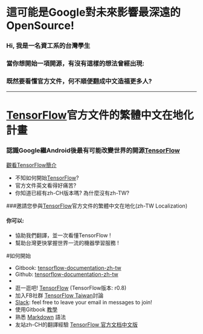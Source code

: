 

# 這可能是Google對未來影響最深遠的OpenSource!

### Hi, 我是一名資工系的台灣學生
### 當你想開始一項開源，有沒有這樣的想法曾經出現: 
### 既然要看懂官方文件，何不順便翻成中文造福更多人?


---


# [TensorFlow](https://www.tensorflow.org/)官方文件的繁體中文在地化計畫
### 認識Google繼Android後最有可能改變世界的開源[TensorFlow](https://www.tensorflow.org/)
[觀看TensorFlow簡介](https://www.youtube.com/watch?v=oZikw5k_2FM)
* 不知如何開始[TensorFlow](https://www.tensorflow.org/)?
* 官方文件英文看得好痛苦?
* 你知道已經有zh-CH版本嗎? 為什麼沒有zh-TW?

###邀請您參與[TensorFlow](https://www.tensorflow.org/)官方文件的繁體中文在地化(zh-TW Localization)
#### 你可以:
* 協助我們翻譯，並一次看懂TensorFlow !
* 幫助台灣更快掌握世界一流的機器學習服務 !

#如何開始

* Gitbook: [tensorflow-documentation-zh-tw](https://www.gitbook.com/book/cbbjames/tensorflow-documentation-zh-tw/details)
* Github: [tensorflow-documentation-zh-tw](https://github.com/cbbjames/tensorflow_docs_zh-TW)
* 
* 逛一逛吧! [TensorFlow](https://www.tensorflow.org/)  (TensorFlow版本: r0.8)
* 加入FB社群 [TensorFlow Taiwan](https://www.facebook.com/tensorflowtaiwan/)討論
* [Slack](https://tensorflowtaiwanuser.slack.com/): feel free to leave your email in messages to join!
* 使用Gitbook [教學](https://kingofamani.gitbooks.io/git-teach/content/chapter_6_gitbook/chapter_6_gitbookgitbook2.html)
* 熟悉 [Markdown](http://markdown.tw/#list) 語法
* 友站zh-CH的翻譯經驗 [TensorFlow 官方文档中文版](http://wiki.jikexueyuan.com/project/tensorflow-zh/)


